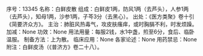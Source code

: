 序号：13345
名称：白鲜皮散
组成：白鲜皮1两，防风1两（去芦头），人参1两（去芦头），知母1两，沙参1两，子芩3分（去黑心）。
出处：《医方类聚》卷十引《简要济众方》。
主治：肺脏风热毒气，攻皮肤瘙痒，或时胸膈不利，时发烦躁。
加减：None
功效：None
用法用量：每服2钱，水1中盏，煎至6分，食后、临卧温服。
制备方法：上为散。
临床应用：None
各家论述：None
用药禁忌：None
附注：白鲜皮汤（《普济方》卷二十八）。
